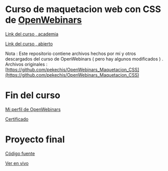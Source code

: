 # Curso de maquetacion web con CSS de [OpenWebinars](https://openwebinars.net/)

[Link del curso , academia](https://openwebinars.net/academia/portada/maquetacion-web-css/)

[Link del curso , abierto](https://openwebinars.net/cursos/maquetacion-web-css/)

Nota : Este repositorio contiene archivos hechos por mí y otros descargados del curso de OpenWebinars ( pero hay algunos modificados ) .
Archivos originales : [https://github.com/pekechis/OpenWebinars_Maquetacion_CSS](https://github.com/pekechis/OpenWebinars_Maquetacion_CSS)

# Fin del curso

[Mi perfil de OpenWebinars](https://openwebinars.net/@juan-manuel-torres-martinez/)

[Certificado](https://openwebinars.net/cert/geLlR)

# Proyecto final

[Código fuente](https://github.com/juanmatorres-dev/Curso-de-maquetacion-web-con-CSS-OpenWebinars/tree/main/PROYECTO%20PR%C3%81CTICO%20Maquetar%20una%20pagina%20web/La%20m%C3%ADa)

[Ver en vivo](https://juanmatorres-dev.github.io/Curso-de-maquetacion-web-con-CSS-OpenWebinars/PROYECTO%20PR%C3%81CTICO%20Maquetar%20una%20pagina%20web/La%20m%C3%ADa/proyecto.html)
